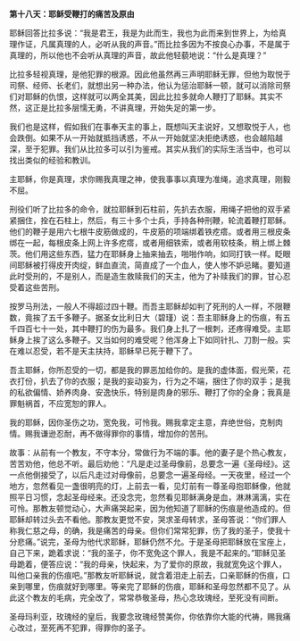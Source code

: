 **第十八天：耶稣受鞭打的痛苦及原由**

耶稣回答比拉多说：“我是君王，我是为此而生，我也为此而来到世界上，为给真理作证，凡属真理的人，必听从我的声音。”而比拉多因为不按良心办事，不是属于真理的，所以他也不会听从真理的声音，故此他轻藐地说：“什么是真理？”

比拉多轻视真理，是他犯罪的根源。因此他虽然再三声明耶稣无罪，但他为取悦于司祭、经师、长老们，就想出另一种办法，他认为惩治耶稣一顿，就可以消除司祭们对耶稣的仇恨，这样就可以两全其美，因此比拉多就命人鞭打了耶稣。其实不然，这正是比拉多层懦无勇，不讲真理，开始失足的第一步。

我们也是这样，假如我们在事奉天主的事上，既想叫天主说好，又想取悦于人，也会跌倒。如果不从一开始就抵挡诱惑，不从一开始就坚决拒绝诱惑，也会越陷越深，至于犯罪。我们从比拉多可以引为鉴戒。其实从我们的实际生活当中，也可以找出类似的经验和教训。

主耶稣，你是真理，求你赐我真理之神，使我事事以真理为准绳，追求真理，刚毅不屈。

刑役们听了比拉多的命令，就拉耶稣到石柱前，先扒去衣服，用绳子把他的双手紧紧捆住，拴在石柱上，然后，有三十多个士兵，手持各种刑鞭，轮流着鞭打耶稣。他们的鞭子是用六七根牛皮筋做成的，牛皮筋的项端绑着铁疙瘩。或者用三根皮条绑在一起，每根皮条上网上许多疙瘩，或者用细铁索，或者用软枝条，稍上绑上棘茨。他们用这些东西，猛力在耶稣身上抽来抽去，啪啪作响，如同打铁一样。眨眼间耶稣被打得皮开肉绽，鲜血直流，简直成了一个血人，使人惨不妒忌睹。要知道此时受刑的，不是别人，而是造生救赎我们的天主，他为了补赎我们的罪，甘心忍受着这些苦刑。

按罗马刑法，一般人不得超过四十鞭。而吾主耶稣却如判了死刑的人一样，不限鞭数，竟挨了五千多鞭子。据圣女比利日大（碧瑾）说：吾主耶稣身上的伤痕，有五千四百七十一处，其中鞭打的伤为最多。我们身上扎了一根刺，还疼得难受。主耶稣身上挨了这么多鞭子。又当如何的难受呢？他浑身上下如同针扎、刀割一般。实在难以忍受，若不是天主扶持，耶稣早已死于鞭下了。

吾主耶稣，你所忍受的一切，都是我的罪恶加给你的。是我的虚体面，假光荣，花衣打份，扒去了你的衣服；是我的妄动妄为，行为之不端，捆住了你的双手；是我的私欲偏情、娇养肉身、安逸快乐，特别是肉身的邪乐、鞭打了你的全身；我真是罪魁祸首，不应宽恕的罪人。

我的耶稣，因你圣伤之功，宽免我，可怜我。赐我拿定主意，弃绝世俗，克制肉情。赐我谦逊忍耐，再不做得罪你的事情，增加你的苦刑。

故事：从前有一个教友，不守本分，常做行为不端的事。他的妻子是个热心教友，苦苦劝他，他总不听。最后劝他：“凡是走过圣母像前，总要念一遍《圣母经》。这一点他倒接受了，以后凡走过对母像前，总要念一遍圣母经。一天夜里，经过一个地方，忽然看见一盏很明亮的灯，上前去一看，见灯前有一尊圣母抱耶稣像，他就照平日习惯，念起圣母经来。还没念完，忽然看见耶稣满身是血，淋淋漓漓，实在可怜。那教友顿觉动心，大声痛哭起来，因为他知道了耶稣的伤痕是他造成的。但耶稣却转过头去不看他。那教友更觉不安，哭求圣母转求，圣母答说：“你们罪人称我仁慈之母，的确，我是痛苦的母亲。但你们常常犯罪，伤了我的圣子，使我十分悲痛。”说完，圣母为他代求耶稣，耶稣仍然不允。于是圣母把耶稣放在宝座上，自己下来，跪着求说：“我的圣子，你不宽免这个罪人，我是不起来的。”耶稣见圣母跪着，便答应说：“我的母亲，快起来，为了爱你的原故，我就宽免这个罪人，叫他口亲我的伤痕吧。”那教友听耶稣说，就含着泪走上前去，口亲耶稣的伤痕，口亲到哪里，伤痕就好到哪里。等亲完了耶稣的伤痕，耶稣和圣母忽然都不见了。从此这个教友的毛病，完全改了，常常恭敬圣母，热心念玫瑰经，至死没有间断。

圣母玛利亚，玫瑰经的皇后，我要念玫瑰经赞美你，你依靠你大能的代祷，赐我痛心改过，至死再不犯罪，得罪你的圣子。